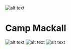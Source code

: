 ![alt text](https://i.imgur.com/5rsgGdv.png "Educational purposes")

# Camp Mackall

![alt text](https://imgur.com/viZFr6j.png "CQB")
![alt text](https://imgur.com/uP8jiT4.png "Cinema")
![alt text](https://imgur.com/ueKwEjF.png "Training")